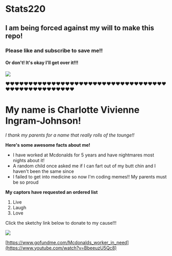 # Stats220
## I am being forced against my will to make this repo!
### Please like and subscribe to save me!!
#### Or don't! It's okay I'll get over it!!!

![](https://gifdb.com/images/high/sad-cat-freaked-out-look-klkk7k9if4akjusz.gif)

❤️❤️❤️❤️❤️❤️❤️❤️❤️❤️❤️❤️❤️❤️❤️❤️❤️❤️❤️❤️❤️❤️❤️❤️❤️❤️❤️❤️❤️❤️❤️❤️❤️❤️❤️❤️❤️❤️❤️❤️❤️❤️❤️❤️❤️❤️❤️❤️❤️❤️

# My name is Charlotte Vivienne Ingram-Johnson!
*I thank my parents for a name that really rolls of the tounge!!*

**Here's some awesome facts about me!**
* I have worked at Mcdonalds for 5 years and have nightmares most nights about it!
* A random child once asked me if I can fart out of my butt chin and I haven't been the same since
* I failed to get into medicine so now I'm coding memes!! My parents must be so proud

**My captors have requested an ordered list**
1. Live
2. Laugh
3. Love

Click the sketchy link below to donate to my cause!!!

![](https://hasbulbrothers.com/wp-content/uploads/2023/05/Arrows-3-pointing-down-arrow-down-animated.gif) 

[https://www.gofundme.com/Mcdonalds_worker_in_need](https://www.youtube.com/watch?v=BbeeuzU5Qc8)
